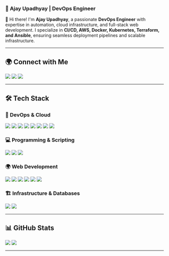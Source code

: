 ### 🚀 **Ajay Upadhyay | DevOps Engineer**  

👋 Hi there! I'm **Ajay Upadhyay**, a passionate **DevOps Engineer** with expertise in automation, cloud infrastructure, and full-stack web development. I specialize in **CI/CD, AWS, Docker, Kubernetes, Terraform, and Ansible**, ensuring seamless deployment pipelines and scalable infrastructure.  

---

## 🌍 **Connect with Me**  
<p>
  <a href="https://linkedin.com/in/your-profile"><img src="https://img.shields.io/badge/LinkedIn-blue?style=for-the-badge&logo=linkedin" /></a>
  <a href="https://twitter.com/your-profile"><img src="https://img.shields.io/badge/Twitter-black?style=for-the-badge&logo=twitter" /></a>
  <a href="https://github.com/your-username"><img src="https://img.shields.io/badge/GitHub-000000?style=for-the-badge&logo=github" /></a>
</p>

---

## 🛠 **Tech Stack**  

### 🚀 **DevOps & Cloud**  
<p>
  <img src="https://img.shields.io/badge/AWS-%23FF9900?style=for-the-badge&logo=amazonaws&logoColor=white">
  <img src="https://img.shields.io/badge/Docker-2496ED?style=for-the-badge&logo=docker&logoColor=white">
  <img src="https://img.shields.io/badge/Kubernetes-326CE5?style=for-the-badge&logo=kubernetes&logoColor=white">
  <img src="https://img.shields.io/badge/Terraform-7B42BC?style=for-the-badge&logo=terraform&logoColor=white">
  <img src="https://img.shields.io/badge/Ansible-EE0000?style=for-the-badge&logo=ansible&logoColor=white">
  <img src="https://img.shields.io/badge/NGINX-%23009639?style=for-the-badge&logo=nginx&logoColor=white">
  <img src="https://img.shields.io/badge/CI%2FCD-%23181717?style=for-the-badge&logo=githubactions&logoColor=white">
  <img src="https://img.shields.io/badge/Jenkins-D24939?style=for-the-badge&logo=jenkins&logoColor=white">
</p>

### 💻 **Programming & Scripting**  
<p>
  <img src="https://img.shields.io/badge/Python-3776AB?style=for-the-badge&logo=python&logoColor=white">
  <img src="https://img.shields.io/badge/JavaScript-F7DF1E?style=for-the-badge&logo=javascript&logoColor=black">
  <img src="https://img.shields.io/badge/PHP-777BB4?style=for-the-badge&logo=php&logoColor=white">
</p>

### 🌍 **Web Development**  
<p>
  <img src="https://img.shields.io/badge/HTML5-E34F26?style=for-the-badge&logo=html5&logoColor=white">
  <img src="https://img.shields.io/badge/CSS3-1572B6?style=for-the-badge&logo=css3&logoColor=white">
  <img src="https://img.shields.io/badge/Bootstrap-7952B3?style=for-the-badge&logo=bootstrap&logoColor=white">
  <img src="https://img.shields.io/badge/React-61DAFB?style=for-the-badge&logo=react&logoColor=black">
  <img src="https://img.shields.io/badge/WordPress-21759B?style=for-the-badge&logo=wordpress&logoColor=white">
  <img src="https://img.shields.io/badge/SEO-%234B8BBE?style=for-the-badge&logo=google&logoColor=white">
</p>

### 🏗 **Infrastructure & Databases**  
<p>
  <img src="https://img.shields.io/badge/MySQL-4479A1?style=for-the-badge&logo=mysql&logoColor=white">
  <img src="https://img.shields.io/badge/Linux-FCC624?style=for-the-badge&logo=linux&logoColor=black">
</p>

---

## 📊 **GitHub Stats**  
<p>
  <img src="https://github-readme-stats.vercel.app/api?username=your-username&show_icons=true&theme=dark" />
  <img src="https://github-readme-stats.vercel.app/api/top-langs/?username=your-username&layout=compact&theme=dark" />
</p>

---

